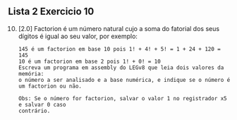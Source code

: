 ## Lista 2 Exercicio 10

10. [2.0] Factorion é um número natural cujo a soma do fatorial dos seus dígitos é igual
ao seu valor, por exemplo:
    ```
    145 é um factorion em base 10 pois 1! + 4! + 5! = 1 + 24 + 120 = 145
    10 é um factorion em base 2 pois 1! + 0! = 10
    Escreva um programa em assembly do LEGv8 que leia dois valores da memória:
    o número a ser analisado e a base numérica, e indique se o número é um factorion ou não.

    Obs: Se o número for factorion, salvar o valor 1 no registrador x5 e salvar 0 caso
    contrário.
    ```
